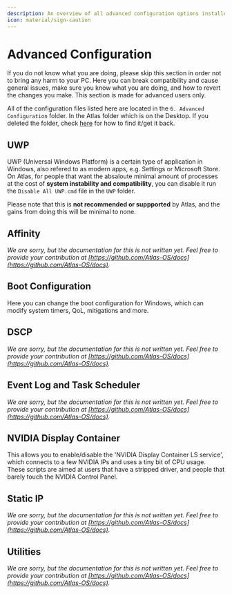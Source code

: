 ```yaml
---
description: An overview of all advanced configuration options installed by the AtlasOS playbook
icon: material/sign-caution
---
```


# Advanced Configuration

If you do not know what you are doing, please skip this section in order not to bring any harm to your PC. Here you can break compatibility and cause general issues, make sure you know what you are doing, and how to revert the changes you make. This section is made for advanced users only.

All of the configuration files listed here are located in the `6. Advanced Configuration` folder. In the Atlas folder which is on the Desktop. If you deleted the folder, check [here](../../../faq-and-troubleshooting/common-questions/atlas-folder-missing.md) for how to find it/get it back.

## UWP

UWP (Universal Windows Platform) is a certain type of application in Windows, also refered to as modern apps, e.g. Settings or Microsoft Store. On Atlas, for people that want the absaloute minimal amount of processes at the cost of **system instability and compatibility**, you can disable it run the `Disable All UWP.cmd` file in the `UWP` folder.

Please note that this is **not recommended or suppported** by Atlas, and the gains from doing this will be minimal to none.

## Affinity

*We are sorry, but the documentation for this is not written yet. Feel free to provide your contribution at [https://github.com/Atlas-OS/docs](https://github.com/Atlas-OS/docs).*

## Boot Configuration

Here you can change the boot configuration for Windows, which can modify system timers, QoL, mitigations and more.

## DSCP

*We are sorry, but the documentation for this is not written yet. Feel free to provide your contribution at [https://github.com/Atlas-OS/docs](https://github.com/Atlas-OS/docs).*

## Event Log and Task Scheduler

*We are sorry, but the documentation for this is not written yet. Feel free to provide your contribution at [https://github.com/Atlas-OS/docs](https://github.com/Atlas-OS/docs).*

## NVIDIA Display Container

This allows you to enable/disable the 'NVIDIA Display Container LS service', which connects to a few NVIDIA IPs and uses a tiny bit of CPU usage.
These scripts are aimed at users that have a stripped driver, and people that barely touch the NVIDIA Control Panel.

## Static IP

*We are sorry, but the documentation for this is not written yet. Feel free to provide your contribution at [https://github.com/Atlas-OS/docs](https://github.com/Atlas-OS/docs).*

## Utilities

*We are sorry, but the documentation for this is not written yet. Feel free to provide your contribution at [https://github.com/Atlas-OS/docs](https://github.com/Atlas-OS/docs).*
